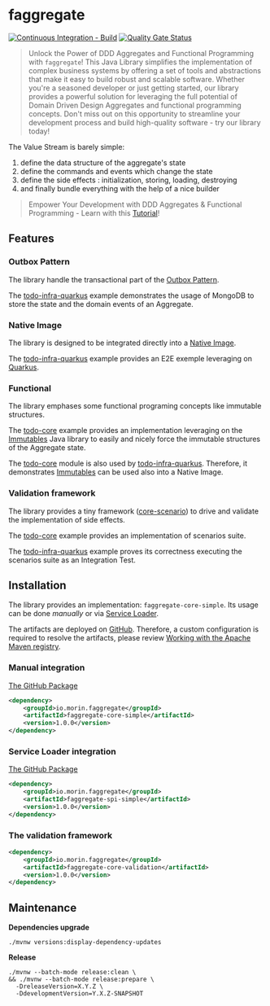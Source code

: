 # faggregate

[![Continuous Integration - Build](https://github.com/tmorin/faggregate/actions/workflows/ci-build.yaml/badge.svg)](https://github.com/tmorin/faggregate/actions/workflows/ci-build.yaml)
[![Quality Gate Status](https://sonarcloud.io/api/project_badges/measure?project=tmorin_faggregate&metric=alert_status)](https://sonarcloud.io/summary/new_code?id=tmorin_faggregate)

> Unlock the Power of DDD Aggregates and Functional Programming with `faggregate`!
> This Java Library simplifies the implementation of complex business systems by offering a set of tools and abstractions that make it easy to build robust and scalable software.
> Whether you're a seasoned developer or just getting started, our library provides a powerful solution for leveraging the full potential of Domain Driven Design Aggregates and functional programming concepts.
> Don't miss out on this opportunity to streamline your development process and build high-quality software - try our library today!

The Value Stream is barely simple:

1. define the data structure of the aggregate's state
2. define the commands and events which change the state
3. define the side effects : initialization, storing, loading, destroying
4. and finally bundle everything with the help of a nice builder

> Empower Your Development with DDD Aggregates & Functional Programming - Learn with this [Tutorial](https://tmorin.github.io/faggregate)!

## Features

### Outbox Pattern

The library handle the transactional part of the [Outbox Pattern](https://microservices.io/patterns/data/transactional-outbox.html).

The [todo-infra-quarkus](examples/todo-infra-quarkus) example demonstrates the usage of MongoDB to store the state and the domain events of an Aggregate.

### Native Image

The library is designed to be integrated directly into a [Native Image](https://www.graalvm.org/latest/reference-manual/native-image/basics/).

The [todo-infra-quarkus](examples/todo-infra-quarkus) example provides an E2E exemple leveraging on [Quarkus](https://quarkus.io).

### Functional

The library emphases some functional programing concepts like immutable structures.

The [todo-core](examples/todo-core) example provides an implementation leveraging on the [Immutables](https://immutables.github.io) Java library to easily and nicely force the immutable structures of the Aggregate state.

The [todo-core](examples/todo-core) module is also used by [todo-infra-quarkus](examples/todo-infra-quarkus).
Therefore, it demonstrates [Immutables](https://immutables.github.io) can be used also into a Native Image.

### Validation framework

The library provides a tiny framework ([core-scenario](core-scenario)) to drive and validate the implementation of side effects.

The [todo-core](examples/todo-core) example provides an implementation of scenarios suite.

The [todo-infra-quarkus](examples/todo-infra-quarkus) example proves its correctness executing the scenarios suite as an Integration Test.

## Installation

The library provides an implementation: `faggregate-core-simple`.
Its usage can be done _manually_ or via [Service Loader](https://docs.oracle.com/en/java/javase/11/docs/api/java.base/java/util/ServiceLoader.html).

The artifacts are deployed on [GitHub](https://github.com/tmorin?tab=packages&repo_name=faggregate).
Therefore, a custom configuration is required to resolve the artifacts, please review [Working with the Apache Maven registry](https://docs.github.com/en/packages/working-with-a-github-packages-registry/working-with-the-apache-maven-registry).

### Manual integration

[The GitHub Package](https://github.com/tmorin/faggregate/packages/1453016)

```xml
<dependency>
    <groupId>io.morin.faggregate</groupId>
    <artifactId>faggregate-core-simple</artifactId>
    <version>1.0.0</version>
</dependency>
```

### Service Loader integration

[The GitHub Package](https://github.com/tmorin/faggregate/packages/1453021)

```xml
<dependency>
    <groupId>io.morin.faggregate</groupId>
    <artifactId>faggregate-spi-simple</artifactId>
    <version>1.0.0</version>
</dependency>
```

### The validation framework

```xml
<dependency>
    <groupId>io.morin.faggregate</groupId>
    <artifactId>faggregate-core-validation</artifactId>
    <version>1.0.0</version>
</dependency>
```

## Maintenance

**Dependencies upgrade**
```shell
./mvnw versions:display-dependency-updates
```

**Release**
```shell
./mvnw --batch-mode release:clean \
&& ./mvnw --batch-mode release:prepare \
  -DreleaseVersion=X.Y.Z \
  -DdevelopmentVersion=Y.X.Z-SNAPSHOT
```
